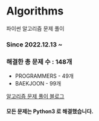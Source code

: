 # Algorithms
파이썬 알고리즘 문제 풀이
### Since 2022.12.13 ~
### 해결한 총 문제 수 : 148개
- PROGRAMMERS - 49개
- BAEKJOON - 99개

[알고리즘 문제 풀이 블로그](https://monzheld.tistory.com/category/%E2%8C%A8%EF%B8%8F%20Algorithms)
#### 모든 문제는 Python3 로 해결했습니다.
